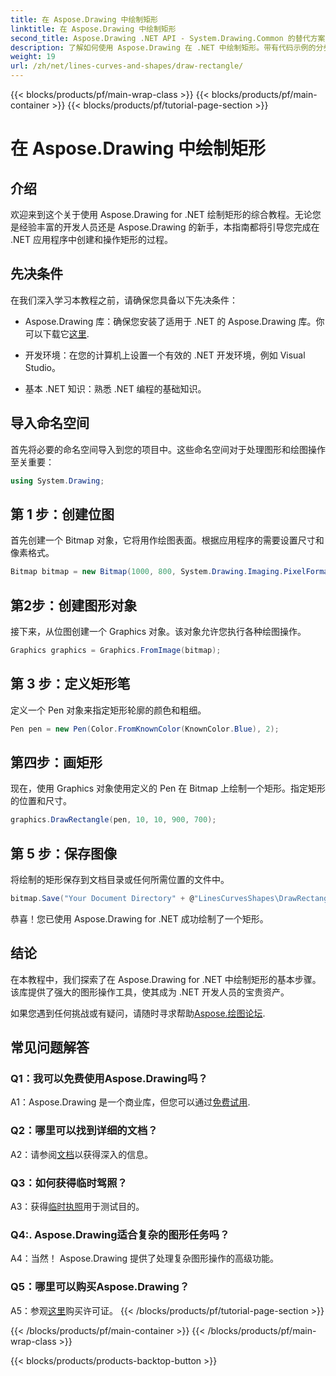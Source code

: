 ```yaml
---
title: 在 Aspose.Drawing 中绘制矩形
linktitle: 在 Aspose.Drawing 中绘制矩形
second_title: Aspose.Drawing .NET API - System.Drawing.Common 的替代方案
description: 了解如何使用 Aspose.Drawing 在 .NET 中绘制矩形。带有代码示例的分步指南。
weight: 19
url: /zh/net/lines-curves-and-shapes/draw-rectangle/
---
```


{{< blocks/products/pf/main-wrap-class >}}
{{< blocks/products/pf/main-container >}}
{{< blocks/products/pf/tutorial-page-section >}}

# 在 Aspose.Drawing 中绘制矩形

## 介绍

欢迎来到这个关于使用 Aspose.Drawing for .NET 绘制矩形的综合教程。无论您是经验丰富的开发人员还是 Aspose.Drawing 的新手，本指南都将引导您完成在 .NET 应用程序中创建和操作矩形的过程。

## 先决条件

在我们深入学习本教程之前，请确保您具备以下先决条件：

- Aspose.Drawing 库：确保您安装了适用于 .NET 的 Aspose.Drawing 库。你可以下载它[这里](https://releases.aspose.com/drawing/net/).

- 开发环境：在您的计算机上设置一个有效的 .NET 开发环境，例如 Visual Studio。

- 基本 .NET 知识：熟悉 .NET 编程的基础知识。

## 导入命名空间

首先将必要的命名空间导入到您的项目中。这些命名空间对于处理图形和绘图操作至关重要：

```csharp
using System.Drawing;
```

## 第 1 步：创建位图

首先创建一个 Bitmap 对象，它将用作绘图表面。根据应用程序的需要设置尺寸和像素格式。

```csharp
Bitmap bitmap = new Bitmap(1000, 800, System.Drawing.Imaging.PixelFormat.Format32bppPArgb);
```

## 第2步：创建图形对象

接下来，从位图创建一个 Graphics 对象。该对象允许您执行各种绘图操作。

```csharp
Graphics graphics = Graphics.FromImage(bitmap);
```

## 第 3 步：定义矩形笔

定义一个 Pen 对象来指定矩形轮廓的颜色和粗细。

```csharp
Pen pen = new Pen(Color.FromKnownColor(KnownColor.Blue), 2);
```

## 第四步：画矩形

现在，使用 Graphics 对象使用定义的 Pen 在 Bitmap 上绘制一个矩形。指定矩形的位置和尺寸。

```csharp
graphics.DrawRectangle(pen, 10, 10, 900, 700);
```

## 第 5 步：保存图像

将绘制的矩形保存到文档目录或任何所需位置的文件中。

```csharp
bitmap.Save("Your Document Directory" + @"LinesCurvesShapes\DrawRectangle_out.png");
```

恭喜！您已使用 Aspose.Drawing for .NET 成功绘制了一个矩形。

## 结论

在本教程中，我们探索了在 Aspose.Drawing for .NET 中绘制矩形的基本步骤。该库提供了强大的图形操作工具，使其成为 .NET 开发人员的宝贵资产。

如果您遇到任何挑战或有疑问，请随时寻求帮助[Aspose.绘图论坛](https://forum.aspose.com/c/diagram/17).

## 常见问题解答

### Q1：我可以免费使用Aspose.Drawing吗？

A1：Aspose.Drawing 是一个商业库，但您可以通过[免费试用](https://releases.aspose.com/).

### Q2：哪里可以找到详细的文档？

 A2：请参阅[文档](https://reference.aspose.com/drawing/net/)以获得深入的信息。

### Q3：如何获得临时驾照？

 A3：获得[临时执照](https://purchase.aspose.com/temporary-license/)用于测试目的。

### Q4:. Aspose.Drawing适合复杂的图形任务吗？

A4：当然！ Aspose.Drawing 提供了处理复杂图形操作的高级功能。

### Q5：哪里可以购买Aspose.Drawing？

 A5：参观[这里](https://purchase.aspose.com/buy)购买许可证。
{{< /blocks/products/pf/tutorial-page-section >}}

{{< /blocks/products/pf/main-container >}}
{{< /blocks/products/pf/main-wrap-class >}}

{{< blocks/products/products-backtop-button >}}
